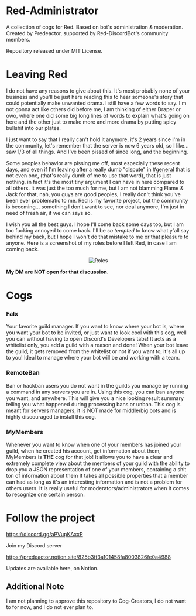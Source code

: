# Red-Administrator

A collection of cogs for Red. Based on bot's administration & moderation.
Created by Predeactor, supported by Red-DiscordBot's community members.

Repository released under MIT License.

# Leaving Red

I do not have any reasons to give about this. It's most probably none of your business and you'll be just here reading this to hear someone's story that could potentially make unwanted drama. I still have a few words to say.
I'm not gonna act like others did before me, I am thinking of either Draper or owo, where one did some big long lines of words to explain what's going on here and the other just to make more and more drama by putting spicy bullshit into our plates.

I just want to say that I really can't hold it anymore, it's 2 years since I'm in the community, let's remember that the server is now 6 years old, so I like... saw 1/3 of all things. And I've been pissed of since long, and the beginning.

Some peoples behavior are pissing me off, most especially these recent days, and even if I'm leaving after a really dumb "dispute" in [#general](https://canary.discord.com/channels/133049272517001216/133081046869737472/907760558567215104) that is not even one, (that's really dumb of me to use that word), that is just nothing, in fact it's the most tiny argument I can have in here compared to all others. It was just the too much for me, but I am not blamming Flame & Jack for that, nah, you guys are good peoples, I really don't think you've been ever problematic to me.
Red is my favorite project, but the community is becoming... something I don't want to see, nor deal anymore, I'm just in need of fresh air, if we can says so.

I wish you all the best guys.
I hope I'll come back some days too, but I am too fucking annoyed to come back. I'll be *so tempted* to know what y'all say behind my back, but I hope I won't do that mistake to me or that pleasure to anyone.
Here is a screenshot of my roles before I left Red, in case I am coming back.

<div align="center">
    <img src="https://i.imgur.com/wrHZCcR.png" alt="Roles" />
</div>

**My DM are __NOT__ open for that discussion.**

# Cogs

### Falx

Your favorite guild manager.
If you want to know where your bot is, where you want your bot to be invited, or just want to look cool with this cog, well you can without having to open Discord's Developers tabs!
It acts as a whitelist only, you add a guild with a reason and done!
When your bot leave the guild, it gets removed from the whitelist or not if you want to, it's all up to you! Ideal to manage where your bot will be and working with a team.

### RemoteBan

Ban or hackban users you do not want in the guilds you manage by running a command in any servers you are in.
Using this cog, you can ban anyone you want, and anywhere. This will give you a nice looking result summary telling you what happened during processing bans or unban.
This cog is meant for servers managers, it is NOT made for middle/big bots and is highly discouraged to install this cog.

### MyMembers

Whenever you want to know when one of your members has joined your guild, when he created his account, get information about them, MyMembers is **__THE__** cog for that job!
It allows you to have a clear and extremely complete view about the members of your guild with the ability to drop you a JSON representation of one of your members, containing a shit ton of information about them
It takes all possible properties that a member can had as long as it's an interesting information and is not a problem for others users.
It is really useful for moderators/administrators when it comes to recognize one certain person.

# Follow the project

https://discord.gg/aPVupKAxxP

Join my Discord server

https://predeactor.notion.site/825b3ff3a101458fa8003826fe0a4988

Updates are available here, on Notion.

## Additional Note

I am not planning to approve this repository to Cog-Creators, I do not want to for now, and I do not ever plan to.
